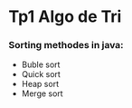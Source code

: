 # Tp1 Algo de Tri
### Sorting methodes in java:
- Buble sort
- Quick sort
- Heap sort
- Merge sort

